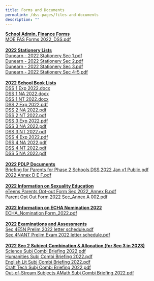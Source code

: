 ```yaml
---
title: Forms and Documents
permalink: /dss-pages/files-and-documents
description: ""
---
```

<p><strong><u>School Admin, Finance Forms<br /></u></strong><a href="/files/MOE%20FAS%20Forms%202022_DSS.pdf">MOE FAS Forms 2022_DSS.pdf</a><br /><strong><u><br />2022 Stationery Lists<br /></u></strong><a href="https://dunearnsec-moe-edu-sg-admin.cwp.sg/qql/slot/u148/School%20Finance%20and%20Admin%20Documents/Dunearn%20-%202022%20Stationery%20Sec%201.pdf">Dunearn - 2022 Stationery Sec 1.pdf</a><br /><a href="https://dunearnsec-moe-edu-sg-admin.cwp.sg/qql/slot/u148/School%20Finance%20and%20Admin%20Documents/Dunearn%20-%202022%20Stationery%20Sec%202.pdf">Dunearn - 2022 Stationery Sec 2.pdf</a><strong><u><br /></u></strong><a href="https://dunearnsec-moe-edu-sg-admin.cwp.sg/qql/slot/u148/School%20Finance%20and%20Admin%20Documents/Dunearn%20-%202022%20Stationery%20Sec%203.pdf">Dunearn - 2022 Stationery Sec 3.pdf</a><strong><u><br /></u></strong><a href="https://dunearnsec-moe-edu-sg-admin.cwp.sg/qql/slot/u148/School%20Finance%20and%20Admin%20Documents/Dunearn%20-%202022%20Stationery%20Sec%204-5.pdf">Dunearn - 2022 Stationery Sec 4-5.pdf</a><br /><strong><u><br />2022 School Book Lists<br /></u></strong><a href="https://dunearnsec-moe-edu-sg-admin.cwp.sg/qql/slot/u148/School%20Finance%20and%20Admin%20Documents/DSS%201%20Exp%202022.docx">DSS 1 Exp 2022.docx</a><br /><a href="https://dunearnsec-moe-edu-sg-admin.cwp.sg/qql/slot/u148/School%20Finance%20and%20Admin%20Documents/DSS%201%20NA%202022.docx">DSS 1 NA 2022.docx</a><br /><a href="https://dunearnsec-moe-edu-sg-admin.cwp.sg/qql/slot/u148/School%20Finance%20and%20Admin%20Documents/DSS%201%20NT%202022.docx">DSS 1 NT 2022.docx</a><br /><a href="https://dunearnsec-moe-edu-sg-admin.cwp.sg/qql/slot/u148/School%20Finance%20and%20Admin%20Documents/DSS%202%20Exp%202022.pdf">DSS 2 Exp 2022.pdf</a><strong><u><br /></u></strong><a href="https://dunearnsec-moe-edu-sg-admin.cwp.sg/qql/slot/u148/School%20Finance%20and%20Admin%20Documents/DSS%202%20NA%202022.pdf">DSS 2 NA 2022.pdf</a><strong><u><br /></u></strong><a href="https://dunearnsec-moe-edu-sg-admin.cwp.sg/qql/slot/u148/School%20Finance%20and%20Admin%20Documents/DSS%202%20NT%202022.pdf">DSS 2 NT 2022.pdf</a><strong><u><br /></u></strong><a href="https://dunearnsec-moe-edu-sg-admin.cwp.sg/qql/slot/u148/School%20Finance%20and%20Admin%20Documents/DSS%203%20Exp%202022.pdf">DSS 3 Exp 2022.pdf</a><strong><u><br /></u></strong><a href="https://dunearnsec-moe-edu-sg-admin.cwp.sg/qql/slot/u148/School%20Finance%20and%20Admin%20Documents/DSS%203%20NA%202022.pdf">DSS 3 NA 2022.pdf</a><strong><u><br /></u></strong><a href="https://dunearnsec-moe-edu-sg-admin.cwp.sg/qql/slot/u148/School%20Finance%20and%20Admin%20Documents/DSS%203%20NT%202022.pdf">DSS 3 NT 2022.pdf</a><br /><a href="https://dunearnsec-moe-edu-sg-admin.cwp.sg/qql/slot/u148/School%20Finance%20and%20Admin%20Documents/DSS%204%20Exp%202022.pdf">DSS 4 Exp 2022.pdf</a><strong><u><br /></u></strong><a href="https://dunearnsec-moe-edu-sg-admin.cwp.sg/qql/slot/u148/School%20Finance%20and%20Admin%20Documents/DSS%204%20NA%202022.pdf">DSS 4 NA 2022.pdf</a><strong><u><br /></u></strong><a href="https://dunearnsec-moe-edu-sg-admin.cwp.sg/qql/slot/u148/School%20Finance%20and%20Admin%20Documents/DSS%204%20NT%202022.pdf">DSS 4 NT 2022.pdf</a><strong><u><br /></u></strong><a href="https://dunearnsec-moe-edu-sg-admin.cwp.sg/qql/slot/u148/School%20Finance%20and%20Admin%20Documents/DSS%205%20NA%202022.pdf">DSS 5 NA 2022.pdf</a><strong><u><br /><br />2022 PDLP Documents</u></strong><br /><a href="https://dunearnsec-moe-edu-sg-admin.cwp.sg/qql/slot/u148/PDLP/Briefing%20for%20Parents%20for%20Phase%202%20Schools%20DSS%202022%20Jan%20v1%20Public.pdf">Briefing for Parents for Phase 2 Schools DSS 2022 Jan v1 Public.pdf</a><br /><a href="https://dunearnsec-moe-edu-sg-admin.cwp.sg/qql/slot/u148/PDLP/2022%20Annex%20D%20E%20F.pdf">2022 Annex D E F.pdf</a><br /><br /><u><strong>2022 Information on Sexuality Education<br /></strong></u><a href="https://dunearnsec-moe-edu-sg-admin.cwp.sg/qql/slot/u148/Sexuality%20Educatiobn/eTeens%20Parents%20Opt-out%20Form%20Sec%202022_Annex%20B.pdf">eTeens Parents Opt-out Form Sec 2022_Annex B.pdf</a><br /><a href="https://dunearnsec-moe-edu-sg-admin.cwp.sg/qql/slot/u148/Sexuality%20Educatiobn/Parent%20Opt%20Out%20Form%202022%20Sec_Annex%20A%20002.pdf">Parent Opt Out Form 2022 Sec_Annex A 002.pdf</a><br /><br /><u><strong>2022 Information on ECHA Nomination 2022<br /></strong></u><a href="https://dunearnsec-moe-edu-sg-admin.cwp.sg/qql/slot/u328/ECHA_Nomination%20Form_2022.pdf">ECHA_Nomination Form_2022.pdf</a><br /><br /><u><strong>2022 Examinations and Assessments</strong></u><br /><a href="https://dunearnsec-moe-edu-sg-admin.cwp.sg/qql/slot/u148/docs/2022/Prelims/Sec%204E5N%20Prelim%202022%20letter%20%20schedule.pdf">Sec 4E5N Prelim 2022 letter schedule.pdf</a><br /><a href="https://dunearnsec-moe-edu-sg-admin.cwp.sg/qql/slot/u148/docs/2022/Prelims/Sec%204NANT%20Prelim%20Exam%202022%20letter%20%20schedule.pdf">Sec 4NANT Prelim Exam 2022 letter schedule.pdf</a><br /><br /><u><strong>2022 Sec 2 Subject Combination &amp; Allocation (for Sec 3 in 2023)<br /></strong></u><a href="https://dunearnsec-moe-edu-sg-admin.cwp.sg/qql/slot/u148/S2%20Subj%20Combi/Science%20Subj%20Combi%20Briefing%202022.pdf">Science Subj Combi Briefing 2022.pdf</a><br /><a href="https://dunearnsec-moe-edu-sg-admin.cwp.sg/qql/slot/u148/S2%20Subj%20Combi/Humanities%20Subj%20Combi%20Briefing%202022.pdf">Humanities Subj Combi Briefing 2022.pdf</a><br /><a href="https://dunearnsec-moe-edu-sg-admin.cwp.sg/qql/slot/u148/S2%20Subj%20Combi/English%20Lit%20Subj%20Combi%20Briefing%202022.pdf">English Lit Subj Combi Briefing 2022.pdf</a><br /><a href="https://dunearnsec-moe-edu-sg-admin.cwp.sg/qql/slot/u148/S2%20Subj%20Combi/Craft%20%20Tech%20Subj%20Combi%20Briefing%202022.pdf">Craft Tech Subj Combi Briefing 2022.pdf</a><br /><a href="https://dunearnsec-moe-edu-sg-admin.cwp.sg/qql/slot/u148/S2%20Subj%20Combi/Out-of-Stream%20Subjects%20%20AMath%20Subj%20Combi%20Briefing%202022.pdf">Out-of-Stream Subjects AMath Subj Combi Briefing 2022.pdf</a></p>